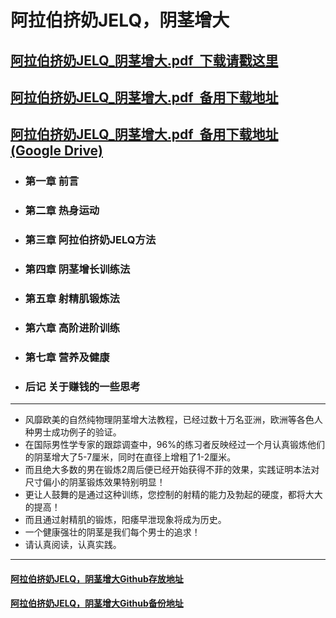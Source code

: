 # 阿拉伯挤奶JELQ，阴茎增大
## **<a href = "https://github.com/arabJELQ/jna/raw/main/arab_JELQ.pdf">阿拉伯挤奶JELQ_阴茎增大.pdf&nbsp;&nbsp;下载请戳这里</a>**
## **<a href = "https://hub.fastgit.org/arabJELQ/jna/raw/main/arab_JELQ.pdf">阿拉伯挤奶JELQ_阴茎增大.pdf&nbsp;&nbsp;备用下载地址</a>**
## **<a href = "https://drive.google.com/file/d/1AfkVDkTiBMAnZ5eIrtNAdps94bNLLPpW/view">阿拉伯挤奶JELQ_阴茎增大.pdf&nbsp;&nbsp;备用下载地址(Google Drive)</a>**

- ### 第一章  前言
- ### 第二章  热身运动
- ### 第三章  阿拉伯挤奶JELQ方法
- ### 第四章  阴茎增长训练法
- ### 第五章  射精肌锻炼法
- ### 第六章  高阶进阶训练
- ### 第七章  营养及健康
- ### 后记  关于赚钱的一些思考
---

- 风靡欧美的自然纯物理阴茎增大法教程，已经过数十万名亚洲，欧洲等各色人种男士成功例子的验证。
- 在国际男性学专家的跟踪调查中，96%的练习者反映经过一个月认真锻炼他们的阴茎增大了5-7厘米，同时在直径上增粗了1-2厘米。
- 而且绝大多数的男在锻炼2周后便已经开始获得不菲的效果，实践证明本法对尺寸偏小的阴茎锻炼效果特别明显！
- 更让人鼓舞的是通过这种训练，您控制的射精的能力及勃起的硬度，都将大大的提高！
- 而且通过射精肌的锻炼，阳痿早泄现象将成为历史。
- 一个健康强壮的阴茎是我们每个男士的追求！
- 请认真阅读，认真实践。
---
#### <a href = "https://github.com/arabJELQ/jna/">阿拉伯挤奶JELQ，阴茎增大Github存放地址</a>
#### <a href = "https://hub.fastgit.org/arabJELQ/jna/">阿拉伯挤奶JELQ，阴茎增大Github备份地址</a>
